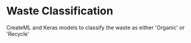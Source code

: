 # Waste Classification

CreateML and Keras models to classify the waste as either 'Organic' or 'Recycle'
